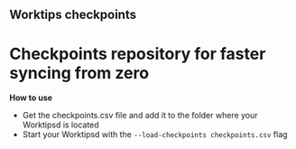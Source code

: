 ## Worktips checkpoints
# Checkpoints repository for faster syncing from zero

**How to use**

- Get the checkpoints.csv file and add it to the folder where your Worktipsd is located
- Start your Worktipsd with the `--load-checkpoints checkpoints.csv` flag
